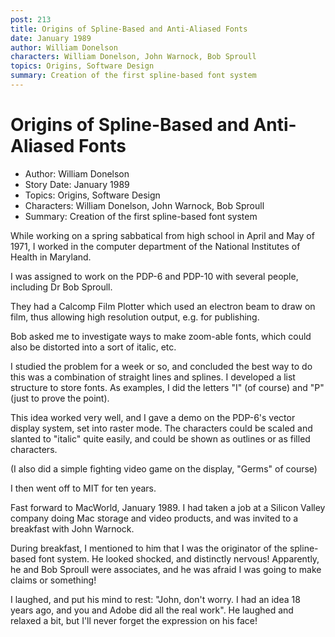 ```yaml
---
post: 213
title: Origins of Spline-Based and Anti-Aliased Fonts
date: January 1989
author: William Donelson
characters: William Donelson, John Warnock, Bob Sproull
topics: Origins, Software Design
summary: Creation of the first spline-based font system
---
```


# Origins of Spline-Based and Anti-Aliased Fonts
* Author: William Donelson
* Story Date: January 1989
* Topics: Origins, Software Design
* Characters: William Donelson, John Warnock, Bob Sproull
* Summary: Creation of the first spline-based font system

While working on a spring sabbatical from high school in April and May of 1971, I worked in the computer department of the National Institutes of Health in Maryland.

I was assigned to work on the PDP-6 and PDP-10 with several people, including Dr Bob Sproull.

They had a Calcomp Film Plotter which used an electron beam to draw on film, thus allowing high resolution output, e.g. for publishing.

Bob asked me to investigate ways to make zoom-able fonts, which could also be distorted into a sort of italic, etc.

I studied the problem for a week or so, and concluded the best way to do this was a combination of straight lines and splines.  I developed a list structure to store fonts. As examples, I did the letters "I" (of course) and "P" (just to prove the point).

This idea worked very well, and I gave a demo on the PDP-6's vector display system, set into raster mode. The characters could be scaled and slanted to "italic" quite easily, and could be shown as outlines or as filled characters.

(I also did a simple fighting video game on the display, "Germs" of course)

I then went off to MIT for ten years.

Fast forward to MacWorld, January 1989. I had taken a job at a Silicon Valley company doing Mac storage and video products, and was invited to a breakfast with John Warnock.

During breakfast, I mentioned to him that I was the originator of the spline-based font system. He looked shocked, and distinctly nervous!  Apparently, he and Bob Sproull were associates, and he was afraid I was going to make claims or something!

I laughed, and put his mind to rest: "John, don't worry. I had an idea 18 years ago, and you and Adobe did all the real work".  He laughed and relaxed a bit, but I'll never forget the expression on his face!